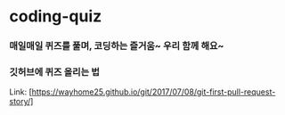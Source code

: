 # coding-quiz

### 매일매일 퀴즈를 풀며, 코딩하는 즐거움~ 우리 함께 해요~
### 깃허브에 퀴즈 올리는 법

Link: [https://wayhome25.github.io/git/2017/07/08/git-first-pull-request-story/]
